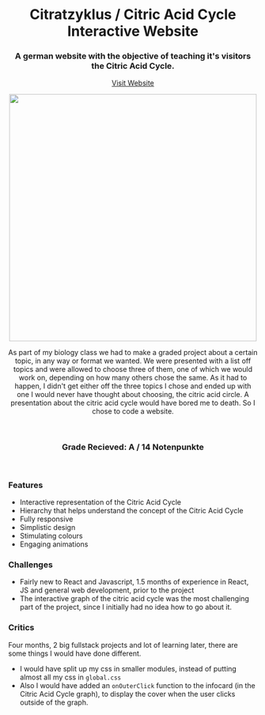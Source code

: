 <h1 align="center">
 Citratzyklus / Citric Acid Cycle Interactive Website
</h1>



<h3 align="center">
A german website with the objective of teaching it's visitors the Citric Acid Cycle.</h3>

<p align="center">
<a align="center" href="https://citratzyklus.vercel.app">Visit Website</a>
 </p>
<p align="center">
<img src="https://user-images.githubusercontent.com/70843626/130143961-87fdcf45-dc23-43d3-92a6-5c760a62c9de.png" width=500/>
 </p>

<p align="center"> 
As part of my biology class we had to make a graded project about a certain topic, in any way or format we wanted. We were presented with a list off topics and were allowed to choose three of them, one of which we would work on, depending on how many others chose the same. As it had to happen, I didn't get either off the three topics I chose and ended up with one I would never have thought about choosing, the citric acid circle. A presentation about the citric acid cycle would have bored me to death. So I chose to code a website.</p>

<br/>
<h3 align="center" border-bottom="none"> Grade Recieved:  A / 14 Notenpunkte</h3>

<br/>


### Features
- Interactive representation of the Citric Acid Cycle
- Hierarchy that helps understand the concept of the Citric Acid Cycle
- Fully responsive
- Simplistic design
- Stimulating colours
- Engaging animations

### Challenges
- Fairly new to React and Javascript, 1.5 months of experience in React, JS and general web development, prior to the project
- The interactive graph of the citric acid cycle was the most challenging part of the project, since I initially had no idea how to go about it.

### Critics
Four months, 2 big fullstack projects and lot of learning later, there are some things I would have done different.  
- I would have split up my css in smaller modules, instead of putting almost all my css in `global.css`
- Also I would have added an `onOuterClick` function to the infocard (in the Citric Acid Cycle graph), to display the cover when the user clicks outside of the graph.
